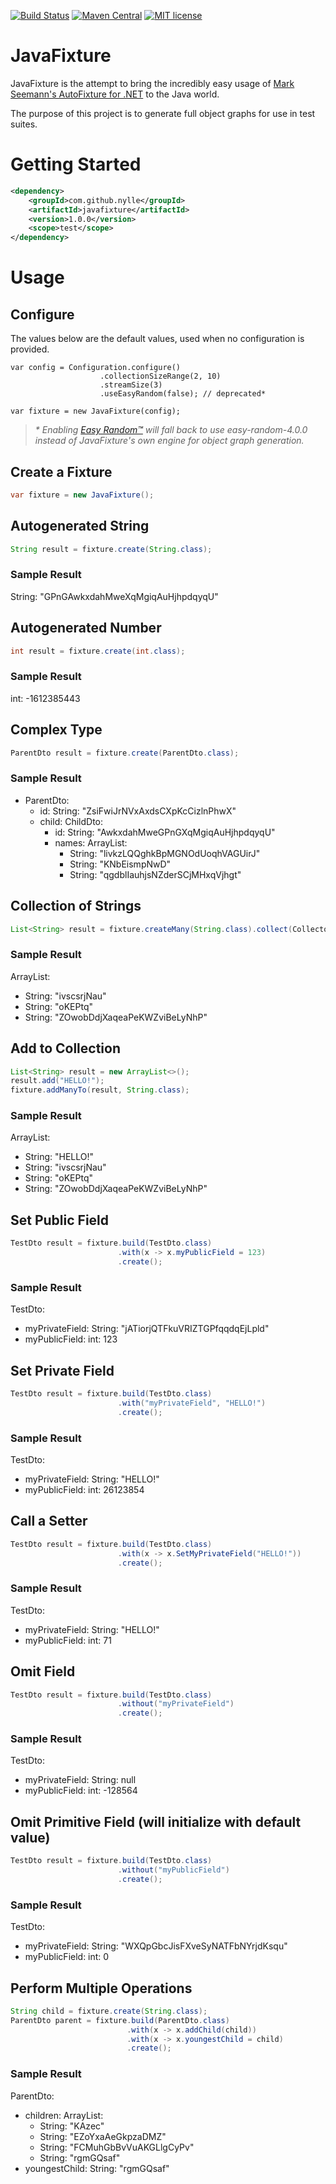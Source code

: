 [![Build Status](https://travis-ci.org/Nylle/JavaFixture.svg?branch=master)](https://travis-ci.org/Nylle/JavaFixture)
[![Maven Central](https://maven-badges.herokuapp.com/maven-central/com.github.nylle/javafixture/badge.svg)](http://search.maven.org/#artifactdetails|com.github.nylle|javafixture|1.0.0|)
[![MIT license](http://img.shields.io/badge/license-MIT-brightgreen.svg?style=flat)](http://opensource.org/licenses/MIT)

# JavaFixture
JavaFixture is the attempt to bring the incredibly easy usage of [Mark Seemann's AutoFixture for .NET](https://github.com/AutoFixture/AutoFixture) to the Java world.

The purpose of this project is to generate full object graphs for use in test suites.

# Getting Started
```xml
<dependency>
    <groupId>com.github.nylle</groupId>
    <artifactId>javafixture</artifactId>
    <version>1.0.0</version>
    <scope>test</scope>
</dependency>
```
# Usage

## Configure
The values below are the default values, used when no configuration is provided.
```
var config = Configuration.configure()
                    .collectionSizeRange(2, 10)
                    .streamSize(3)
                    .useEasyRandom(false); // deprecated*

var fixture = new JavaFixture(config);
```
> _\* Enabling [Easy Random™](https://github.com/j-easy/easy-random) will fall back to use easy-random-4.0.0 instead of JavaFixture's own engine for object graph generation._

## Create a Fixture
```java
var fixture = new JavaFixture();
```

## Autogenerated String
```java
String result = fixture.create(String.class);
```
### Sample Result
String: "GPnGAwkxdahMweXqMgiqAuHjhpdqyqU"

## Autogenerated Number
```java
int result = fixture.create(int.class);
```
### Sample Result
int: -1612385443

## Complex Type
```java
ParentDto result = fixture.create(ParentDto.class);
```
### Sample Result
- ParentDto:
    - id: String: "ZsiFwiJrNVxAxdsCXpKcCizlnPhwX"
    - child: ChildDto:
        - id: String: "AwkxdahMweGPnGXqMgiqAuHjhpdqyqU"
        - names: ArrayList:
            - String: "livkzLQQghkBpMGNOdUoqhVAGUirJ"
            - String: "KNbEismpNwD"
            - String: "qgdblIauhjsNZderSCjMHxqVjhgt"

## Collection of Strings
```java
List<String> result = fixture.createMany(String.class).collect(Collectors.toList());
```
### Sample Result
ArrayList: 
- String: "ivscsrjNau"
- String: "oKEPtq"
- String: "ZOwobDdjXaqeaPeKWZviBeLyNhP"

## Add to Collection
```java
List<String> result = new ArrayList<>();
result.add("HELLO!");
fixture.addManyTo(result, String.class);
```
### Sample Result
ArrayList: 
- String: "HELLO!"
- String: "ivscsrjNau"
- String: "oKEPtq"
- String: "ZOwobDdjXaqeaPeKWZviBeLyNhP"

## Set Public Field
```java
TestDto result = fixture.build(TestDto.class)
                        .with(x -> x.myPublicField = 123)
                        .create();
```
### Sample Result
TestDto:
- myPrivateField: String: "jATiorjQTFkuVRIZTGPfqqdqEjLpld"
- myPublicField: int: 123

## Set Private Field
```java
TestDto result = fixture.build(TestDto.class)
                        .with("myPrivateField", "HELLO!")
                        .create();
```
### Sample Result
TestDto:
- myPrivateField: String: "HELLO!"
- myPublicField: int: 26123854

## Call a Setter
```java
TestDto result = fixture.build(TestDto.class)
                        .with(x -> x.SetMyPrivateField("HELLO!"))
                        .create();
```
### Sample Result
TestDto:
- myPrivateField: String: "HELLO!"
- myPublicField: int: 71

## Omit Field
```java
TestDto result = fixture.build(TestDto.class)
                        .without("myPrivateField")
                        .create();
```
### Sample Result
TestDto:
- myPrivateField: String: null
- myPublicField: int: -128564

## Omit Primitive Field (will initialize with default value)
```java
TestDto result = fixture.build(TestDto.class)
                        .without("myPublicField")
                        .create();
```
### Sample Result
TestDto:
- myPrivateField: String: "WXQpGbcJisFXveSyNATFbNYrjdKsqu"
- myPublicField: int: 0


## Perform Multiple Operations
```java
String child = fixture.create(String.class);
ParentDto parent = fixture.build(ParentDto.class)
                          .with(x -> x.addChild(child))
                          .with(x -> x.youngestChild = child)
                          .create();
```
### Sample Result
ParentDto:
- children: ArrayList:
    - String: "KAzec"
    - String: "EZoYxaAeGkpzaDMZ"
    - String: "FCMuhGbBvVuAKGLlgCyPv"
    - String: "rgmGQsaf"
- youngestChild: String: "rgmGQsaf"
